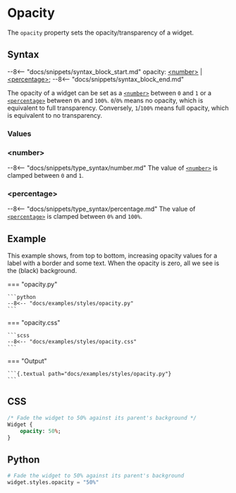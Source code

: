 # Opacity

The `opacity` property sets the opacity/transparency of a widget.

## Syntax

--8<-- "docs/snippets/syntax_block_start.md"
opacity: <a href="../../css_types/number">&lt;number&gt;</a> | <a href="../../css_types/percentage">&lt;percentage&gt;</a>;
--8<-- "docs/snippets/syntax_block_end.md"

The opacity of a widget can be set as a [`<number>`](../css_types/number.md) between `0` and `1` or a [`<percentage>`](../css_types/percentage.md) between `0%` and `100%`.
`0`/`0%` means no opacity, which is equivalent to full transparency.
Conversely, `1`/`100%` means full opacity, which is equivalent to no transparency.

### Values

### &lt;number&gt;

--8<-- "docs/snippets/type_syntax/number.md"
The value of [`<number>`](../../css_types/number) is clamped between `0` and `1`.

### &lt;percentage&gt;

--8<-- "docs/snippets/type_syntax/percentage.md"
The value of [`<percentage>`](../../css_types/percentage) is clamped between `0%` and `100%`.

## Example

This example shows, from top to bottom, increasing opacity values for a label with a border and some text.
When the opacity is zero, all we see is the (black) background.

=== "opacity.py"

    ```python
    --8<-- "docs/examples/styles/opacity.py"
    ```

=== "opacity.css"

    ```scss
    --8<-- "docs/examples/styles/opacity.css"
    ```

=== "Output"

    ```{.textual path="docs/examples/styles/opacity.py"}
    ```

## CSS

```sass
/* Fade the widget to 50% against its parent's background */
Widget {
    opacity: 50%;
}
```

## Python

```python
# Fade the widget to 50% against its parent's background
widget.styles.opacity = "50%"
```
